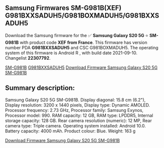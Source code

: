 <h2>Samsung Firmwares SM-G981B(XEF) G981BXXSADUH5/G981BOXMADUH5/G981BXXSADUH5</h2>
Download the Samsung firmware for the ✅ <strong>Samsung Galaxy S20 5G </strong> ⭐ <strong>SM-G981B</strong> with product code <strong>XEF</strong> <strong> from France</strong>. This firmware has version number PDA <strong>G981BXXSADUH5</strong> and CSC G981BOXMADUH5. The operating system of this firmware is Android R , with build date 2021-09-10. Changelist <strong>22307792</strong>.


[SM-G981B](https://samfirm.shop/samsung/model/SM-G981B)
[G981BXXSADUH5](https://samfirm.shop/samsung/pda/G981BXXSADUH5)
[Download Firmware Samsung Galaxy S20 5G SM-G981B](https://samfirm.shop/samsung/firmware/455752)
<h2>Summary description:</h2>
<p>Samsung Galaxy S20 5G SM-G981B. Display diagonal: 15.8 cm (6.2"), Display resolution: 3200 x 1440 pixels, Display type: Dynamic AMOLED. Processor frequency: 2.73 GHz, Processor family: Samsung Exynos, Processor model: 990. RAM capacity: 12 GB, RAM type: LPDDR5, Internal storage capacity: 128 GB. Rear camera resolution (numeric): 12 MP, Rear camera type: Triple camera. Operating system installed: Android 10.0. Battery capacity: 4000 mAh. Product colour: Blue. Weight: 163 g</p>


[Download Firmware Samsung Galaxy S20 5G SM-G981B](https://samfirm.shop/samsung/firmware/455752)
